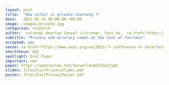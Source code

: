 ```yaml
---
layout: post
title:  "How unfair is private learning ?"
date:   2022-05-15 00:00:00 +00:00
image: /images/private.jpg
categories: research
author:  <strong> Amartya Sanyal </strong>, Yaxi Hu,  <a href="https://sml.inf.ethz.ch/group/fannyy/"> Fanny Yang</a>
subtitle: "Privacy and accuracy comes at the cost of fairness"
accepted: yes
venue: <a href="https://www.auai.org/uai2022/"> Conference on Uncertainty in Artificial Intelligence (UAI) </a>
shortVenue: UAI
spotlight: Oral Paper
important: new
paper: https://openreview.net/forum?id=H2V43wIj5g9
slides: files/FairPrivacySlides.pdf
poster: files/FairPrivacyPoster.pdf
---
```


